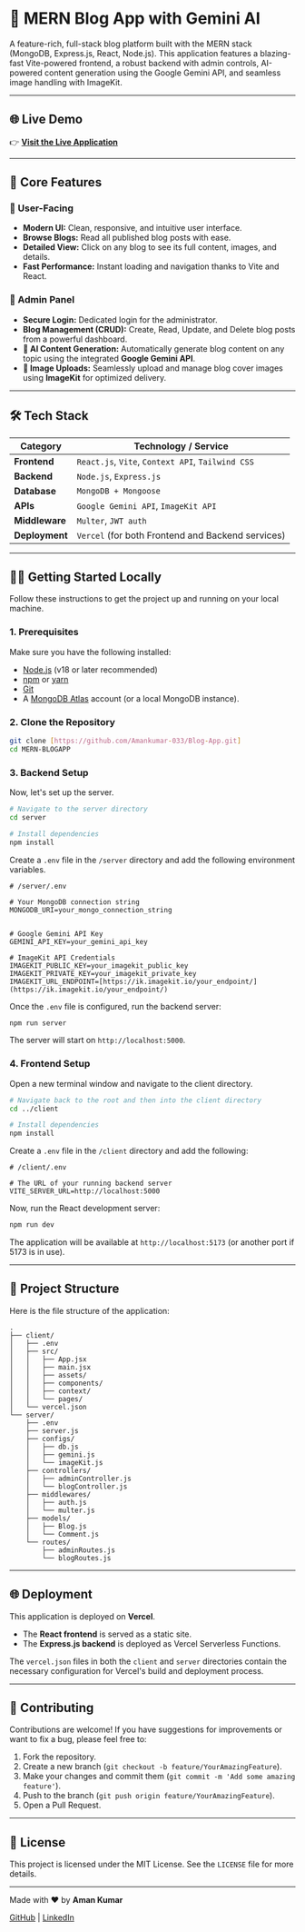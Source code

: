 # 📝 MERN Blog App with Gemini AI

A feature-rich, full-stack blog platform built with the MERN stack (MongoDB, Express.js, React, Node.js). This application features a blazing-fast Vite-powered frontend, a robust backend with admin controls, AI-powered content generation using the Google Gemini API, and seamless image handling with ImageKit.

---

## 🌐 Live Demo

👉 [**Visit the Live Application**](https://blog-appclient.vercel.app)

---

## 🚀 Core Features

### 👤 User-Facing
- **Modern UI:** Clean, responsive, and intuitive user interface.
- **Browse Blogs:** Read all published blog posts with ease.
- **Detailed View:** Click on any blog to see its full content, images, and details.
- **Fast Performance:** Instant loading and navigation thanks to Vite and React.


### 🔐 Admin Panel
- **Secure Login:** Dedicated login for the administrator.
- **Blog Management (CRUD):** Create, Read, Update, and Delete blog posts from a powerful dashboard.
- **🤖 AI Content Generation:** Automatically generate blog content on any topic using the integrated **Google Gemini API**.
- **📸 Image Uploads:** Seamlessly upload and manage blog cover images using **ImageKit** for optimized delivery.


---

## 🛠️ Tech Stack

| Category      | Technology / Service                                 |
|---------------|------------------------------------------------------|
| **Frontend**  | `React.js`, `Vite`, `Context API`, `Tailwind CSS`    |
| **Backend**   | `Node.js`, `Express.js`                              |
| **Database**  | `MongoDB + Mongoose`                                 |
| **APIs**      | `Google Gemini API`, `ImageKit API`                  |
| **Middleware**| `Multer`, `JWT auth`                                 |
| **Deployment**| `Vercel` (for both Frontend and Backend services)    |

---


## 🧑‍💻 Getting Started Locally

Follow these instructions to get the project up and running on your local machine.

### 1. Prerequisites

Make sure you have the following installed:
- [Node.js](https://nodejs.org/en/) (v18 or later recommended)
- [npm](https://www.npmjs.com/) or [yarn](https://yarnpkg.com/)
- [Git](https://git-scm.com/)
- A [MongoDB Atlas](https://www.mongodb.com/cloud/atlas) account (or a local MongoDB instance).

### 2. Clone the Repository

```bash
git clone [https://github.com/Amankumar-033/Blog-App.git]
cd MERN-BLOGAPP
```

### 3. Backend Setup

Now, let's set up the server.

```bash
# Navigate to the server directory
cd server

# Install dependencies
npm install
```

Create a `.env` file in the `/server` directory and add the following environment variables.

```env
# /server/.env

# Your MongoDB connection string
MONGODB_URI=your_mongo_connection_string


# Google Gemini API Key
GEMINI_API_KEY=your_gemini_api_key

# ImageKit API Credentials
IMAGEKIT_PUBLIC_KEY=your_imagekit_public_key
IMAGEKIT_PRIVATE_KEY=your_imagekit_private_key
IMAGEKIT_URL_ENDPOINT=[https://ik.imagekit.io/your_endpoint/](https://ik.imagekit.io/your_endpoint/)
```

Once the `.env` file is configured, run the backend server:

```bash
npm run server
```
The server will start on `http://localhost:5000`.




### 4. Frontend Setup

Open a new terminal window and navigate to the client directory.

```bash
# Navigate back to the root and then into the client directory
cd ../client

# Install dependencies
npm install
```

Create a `.env` file in the `/client` directory and add the following:

```env
# /client/.env

# The URL of your running backend server
VITE_SERVER_URL=http://localhost:5000
```

Now, run the React development server:

```bash
npm run dev
```
The application will be available at `http://localhost:5173` (or another port if 5173 is in use).

---





## 📁 Project Structure

Here is the file structure of the application:

```
.
├── client/
│   ├── .env
│   ├── src/
│   │   ├── App.jsx
│   │   ├── main.jsx
│   │   ├── assets/
│   │   ├── components/
│   │   ├── context/
│   │   └── pages/
│   └── vercel.json
└── server/
    ├── .env
    ├── server.js
    ├── configs/
    │   ├── db.js
    │   ├── gemini.js
    │   └── imageKit.js
    ├── controllers/
    │   ├── adminController.js
    │   └── blogController.js
    ├── middlewares/
    │   ├── auth.js
    │   └── multer.js
    ├── models/
    │   ├── Blog.js
    │   └── Comment.js
    └── routes/
        ├── adminRoutes.js
        └── blogRoutes.js
```

---

## 🌐 Deployment

This application is deployed on **Vercel**.
- The **React frontend** is served as a static site.
- The **Express.js backend** is deployed as Vercel Serverless Functions.

The `vercel.json` files in both the `client` and `server` directories contain the necessary configuration for Vercel's build and deployment process.

---



## 🙌 Contributing

Contributions are welcome! If you have suggestions for improvements or want to fix a bug, please feel free to:
1. Fork the repository.
2. Create a new branch (`git checkout -b feature/YourAmazingFeature`).
3. Make your changes and commit them (`git commit -m 'Add some amazing feature'`).
4. Push to the branch (`git push origin feature/YourAmazingFeature`).
5. Open a Pull Request.

---




## 📄 License

This project is licensed under the MIT License. See the `LICENSE` file for more details.

---



Made with ❤️ by **Aman Kumar**

[GitHub](https://github.com/Amankumar-033) | [LinkedIn](https://www.linkedin.com/in/aman-kumar-52492229a/)